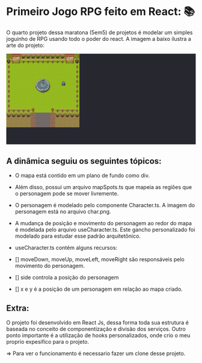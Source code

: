 # Primeiro Jogo RPG feito em React: :books:

O quarto projeto dessa maratona (5em5) de projetos é modelar um simples joguinho de RPG usando todo o poder do react. A imagem a baixo ilustra a arte do projeto:

![img](./README/F.png)

## A dinâmica seguiu os seguintes tópicos:

* O mapa está contido em um plano de fundo como div.

* Além disso, possui um arquivo mapSpots.ts que mapeia as regiões que o personagem pode se mover livremente.

* O personagem é modelado pelo componente Character.ts. A imagem do personagem está no arquivo char.png.

* A mudança de posição e movimento do personagem ao redor do mapa é modelada pelo arquivo useCharacter.ts.
Este gancho personalizado foi modelado para estudar esse padrão arquitetônico.

* useCharacter.ts contém alguns recursos:
* [] moveDown, moveUp, moveLeft, moveRight são responsáveis pelo movimento do personagem.
* [] side controla a posição do personagem
* [] x e y é a posição de um personagem em relação ao mapa criado.

## Extra:

O projeto foi desenvolvido em React Js, dessa forma toda sua estrutura é baseada no conceito de componentização e divisão dos serviços. Outro ponto importante é a utilização de hooks personalizados, onde crio o meu proprio expesifico para o projeto.

=> Para ver o funcionamento é necessario fazer um clone desse projeto.
